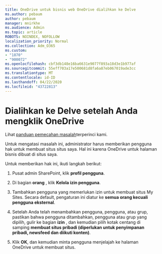 ```yaml
---
title: OneDrive untuk bisnis web OneDrive dialihkan ke Delve
ms.author: pebaum
author: pebaum
manager: mnirkhe
ms.audience: Admin
ms.topic: article
ROBOTS: NOINDEX, NOFOLLOW
localization_priority: Normal
ms.collection: Adm_O365
ms.custom:
- "1870"
- "900072"
ms.openlocfilehash: cbf3db148e16ba6631e9077f893a18d3e1b977af
ms.sourcegitcommit: 55eff703a17e500681d8fa6a87eb067019ade3cc
ms.translationtype: MT
ms.contentlocale: id-ID
ms.lasthandoff: 04/22/2020
ms.locfileid: "43722813"
---
```

# <a name="redirected-to-delve-after-you-click-onedrive"></a>Dialihkan ke Delve setelah Anda mengklik OneDrive

Lihat [panduan pemecahan masalah](https://docs.microsoft.com/sharepoint/support/sites/troubleshooting-guide-for-sites-stopped-at-provisioning)terperinci kami.

Untuk mengatasi masalah ini, administrator harus memberikan pengguna hak untuk membuat situs situs saya. Hal ini karena OneDrive untuk halaman bisnis dibuat di situs saya.

Untuk memberikan hak ini, ikuti langkah berikut:

1. Pusat admin SharePoint, klik **profil pengguna**.

2. Di bagian **orang** , klik **Kelola izin pengguna**.

3. Tambahkan pengguna yang memerlukan izin untuk membuat situs My Sites. Secara default, pengaturan ini diatur ke **semua orang kecuali pengguna eksternal**.

4. Setelah Anda telah menambahkan pengguna, pengguna, atau grup, pastikan bahwa pengguna ditambahkan, pengguna atau grup yang dipilih, gulir ke bagian **izin** , dan kemudian pilih kotak centang di samping **membuat situs pribadi (diperlukan untuk penyimpanan pribadi, newsfeed dan diikuti konten)**.

5. Klik **OK**, dan kemudian minta pengguna menjelajah ke halaman OneDrive untuk membuat situs.
